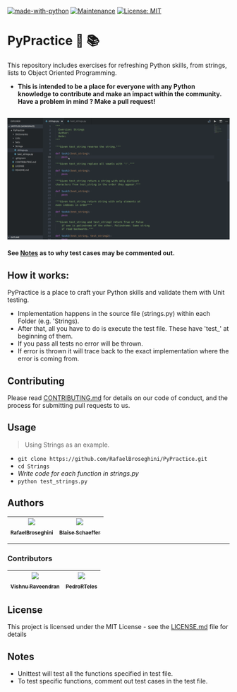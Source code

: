 [![made-with-python](https://img.shields.io/badge/Made%20with-Python-1f425f.svg)](https://www.python.org/)
[![Maintenance](https://img.shields.io/badge/Maintained%20%3F-Yes!-green.svg)](https://GitHub.com/Naereen/StrapDown.js/graphs/commit-activity)
[![License: MIT](https://img.shields.io/badge/License-MIT-yellow.svg)](https://opensource.org/licenses/MIT)



# PyPractice :snake: :books:
This repository includes exercises for refreshing Python skills, from strings, lists to Object Oriented Programming.

* **This is intended to be a place for everyone with any Python knowledge to contribute
and make an impact within the community. Have a problem in mind ? Make a pull request!**



![How to Use](/PyPracticeUsage1.gif)
---
**See [Notes](#notes) as to why test cases may be commented out.**

## How it works:
PyPractice is a place to craft your Python skills and validate them with Unit testing.
* Implementation happens in the source file (strings.py) within each Folder (e.g. 'Strings).
* After that, all you have to do is execute the test file. These have 'test_' at beginning of them.
* If you pass all tests no error will be thrown.
* If error is thrown it will trace back to the exact implementation where the error is coming from.

## Contributing
Please read [CONTRIBUTING.md](https://github.com/RafaelBroseghini/PyPractice/blob/master/CONTRIBUTING.md) for details on our code of conduct, and the process for submitting pull requests to us.

## Usage
> Using Strings as an example.
* `git clone https://github.com/RafaelBroseghini/PyPractice.git`
* `cd Strings`
* *Write code for each function in strings.py*
* `python test_strings.py`

## Authors
| [<img src="https://github.com/RafaelBroseghini.png" width="100px;"/><br /><sub><b>RafaelBroseghini</b></sub>](https://github.com/RafaelBroseghini)<br /> | [<img src="https://avatars0.githubusercontent.com/u/5983920?s=400&v=4" width="100px;"/><br /><sub><b>Blaise Schaeffer</b></sub>](https://github.com/BlaiseSSchaeffer)<br /> | 
| :---: | :---: | 
---
### Contributors
| [<img src="https://avatars3.githubusercontent.com/u/30067939?s=400&v=4" width="100px;"/><br /><sub><b>Vishnu Raveendran</b></sub>](https://github.com/vishnu-rvn)<br /> | [<img src="https://avatars0.githubusercontent.com/u/25935358?s=400&v=4" width="100px;"/><br /><sub><b>PedroRTeles</b></sub>](https://github.com/PedroRTeles)<br /> | 
| :---: | :---: | 

## License
This project is licensed under the MIT License - see the [LICENSE.md](https://github.com/RafaelBroseghini/PyPractice/blob/master/LICENSE) file for details


## Notes
* Unittest will test all the functions specified in test file.
* To test specific functions, comment out test cases in the test file.

